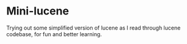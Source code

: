 # Mini-lucene

Trying out some simplified version of lucene as I read through lucene codebase, for fun and better learning.

